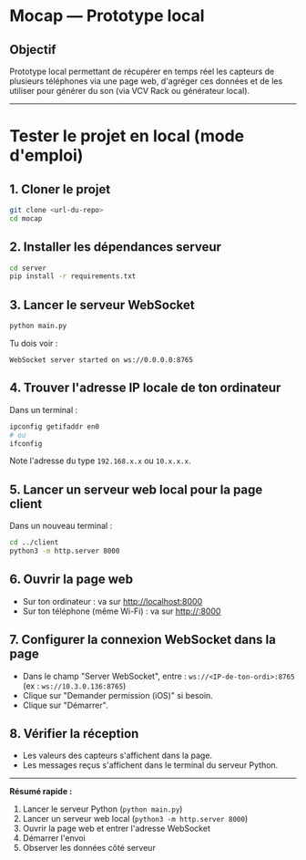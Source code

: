 # Mocap — Prototype local

Objectif
--------
Prototype local permettant de récupérer en temps réel les capteurs de plusieurs téléphones via une page web, d'agréger ces données et de les utiliser pour générer du son (via VCV Rack ou générateur local).


---

# Tester le projet en local (mode d'emploi)

## 1. Cloner le projet
```sh
git clone <url-du-repo>
cd mocap
```

## 2. Installer les dépendances serveur
```sh
cd server
pip install -r requirements.txt
```

## 3. Lancer le serveur WebSocket
```sh
python main.py
```
Tu dois voir :
```
WebSocket server started on ws://0.0.0.0:8765
```

## 4. Trouver l'adresse IP locale de ton ordinateur
Dans un terminal :
```sh
ipconfig getifaddr en0
# ou
ifconfig
```
Note l'adresse du type `192.168.x.x` ou `10.x.x.x`.

## 5. Lancer un serveur web local pour la page client
Dans un nouveau terminal :
```sh
cd ../client
python3 -m http.server 8000
```

## 6. Ouvrir la page web
- Sur ton ordinateur : va sur [http://localhost:8000](http://localhost:8000)
- Sur ton téléphone (même Wi-Fi) : va sur [http://<IP-de-ton-ordi>:8000](http://<IP-de-ton-ordi>:8000)

## 7. Configurer la connexion WebSocket dans la page
- Dans le champ "Server WebSocket", entre :
	`ws://<IP-de-ton-ordi>:8765`  (ex : `ws://10.3.0.136:8765`)
- Clique sur "Demander permission (iOS)" si besoin.
- Clique sur "Démarrer".

## 8. Vérifier la réception
- Les valeurs des capteurs s'affichent dans la page.
- Les messages reçus s'affichent dans le terminal du serveur Python.

---

**Résumé rapide :**
1. Lancer le serveur Python (`python main.py`)
2. Lancer un serveur web local (`python3 -m http.server 8000`)
3. Ouvrir la page web et entrer l'adresse WebSocket
4. Démarrer l'envoi
5. Observer les données côté serveur


